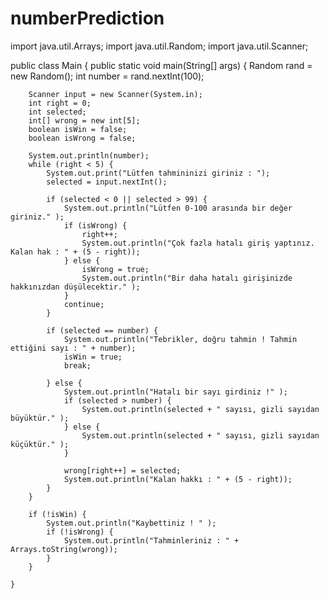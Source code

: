 # numberPrediction
import java.util.Arrays;
import java.util.Random;
import java.util.Scanner;

public class Main {
    public static void main(String[] args) {
        Random rand = new Random();
        int number = rand.nextInt(100);
       

        Scanner input = new Scanner(System.in);
        int right = 0;
        int selected;
        int[] wrong = new int[5];
        boolean isWin = false;
        boolean isWrong = false;

        System.out.println(number);
        while (right < 5) {
            System.out.print("Lütfen tahmininizi giriniz : ");
            selected = input.nextInt();

            if (selected < 0 || selected > 99) {
                System.out.println("Lütfen 0-100 arasında bir değer giriniz." );
                if (isWrong) {
                    right++;
                    System.out.println("Çok fazla hatalı giriş yaptınız. Kalan hak : " + (5 - right));
                } else {
                    isWrong = true;
                    System.out.println("Bir daha hatalı girişinizde hakkınızdan düşülecektir." );
                }
                continue;
            }

            if (selected == number) {
                System.out.println("Tebrikler, doğru tahmin ! Tahmin ettiğini sayı : " + number);
                isWin = true;
                break;
                
            } else {
                System.out.println("Hatalı bir sayı girdiniz !" );
                if (selected > number) {
                    System.out.println(selected + " sayısı, gizli sayıdan büyüktür." );
                } else {
                    System.out.println(selected + " sayısı, gizli sayıdan küçüktür." );
                }

                wrong[right++] = selected;
                System.out.println("Kalan hakkı : " + (5 - right));
            }
        }

        if (!isWin) {
            System.out.println("Kaybettiniz ! " );
            if (!isWrong) {
                System.out.println("Tahminleriniz : " + Arrays.toString(wrong));
            }
        }

    }
